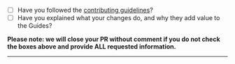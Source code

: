 - [ ] Have you followed the [contributing guidelines](https://github.com/samuelbetio/LDPage/blob/master/CONTRIBUTING.md)?
- [ ] Have you explained what your changes do, and why they add value to the Guides?

**Please note: we will close your PR without comment if you do not check the boxes above and provide ALL requested information.**

-----
